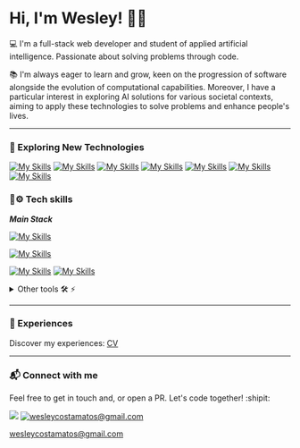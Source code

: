 # Hi, I'm Wesley! 👋🏼

💻 I'm a full-stack web developer and student of applied artificial intelligence. Passionate about solving problems through code.

📚 I'm always eager to learn and grow, keen on the progression of software alongside the evolution of computational capabilities. Moreover, I have a particular interest in exploring AI solutions for various societal contexts, aiming to apply these technologies to solve problems and enhance people's lives.

<!--
<details>
  <summary>Github Stats ⚡</summary>
  
  <a href="#">![Github stats](https://github-readme-stats.vercel.app/api?username=wesleydcm&theme=ayu-mirage&count_private=true&hide_border=true&line_height=20)</a>
  <a href="#">![Top Langs](https://github-readme-stats.vercel.app/api/top-langs/?username=wesleydcm&layout=compact&theme=ayu-mirage&count_private=true&hide_border=true)</a>
</details>
-->

---

### 🌱 Exploring New Technologies

[![My Skills](https://skillicons.dev/icons?i=java)](https://docs.oracle.com/en/java/)
[![My Skills](https://skillicons.dev/icons?i=spring)](https://docs.spring.io/spring-boot/index.html)
[![My Skills](https://skillicons.dev/icons?i=hibernate)](https://hibernate.org/)
[![My Skills](https://skillicons.dev/icons?i=kafka)](https://kafka.apache.org/documentation/)
[![My Skills](https://skillicons.dev/icons?i=docker)](https://docs.docker.com/)
[![My Skills](https://skillicons.dev/icons?i=kubernetes)](https://kubernetes.io/)
[![My Skills](https://skillicons.dev/icons?i=aws)](https://docs.aws.amazon.com/)
 

### 🧠⚙️ Tech skills

***Main Stack***


[![My Skills](https://skillicons.dev/icons?i=ts,js,jest,npm,vite,react,redux,next)](https://skillicons.dev)

[![My Skills](https://skillicons.dev/icons?i=html,css,sass,styledcomponents,mui,tailwind,figma,git)](https://skillicons.dev)

[![My Skills](https://skillicons.dev/icons?i=py,flask,django,nodejs,express)](https://skillicons.dev)
[![My Skills](https://skillicons.dev/icons?i=firebase,redis,cloudflare,postgres,prisma,graphql)](https://skillicons.dev)



<details>
  <summary>Other tools 🛠️ ⚡</summary>
  
  [![My Skills](https://skillicons.dev/icons?i=linux,vscode,idea,github,regex,bootstrap,jquery)](https://skillicons.dev)
 
</details>

---

### 💼 Experiences

Discover my experiences: [CV](https://docs.google.com/document/d/e/2PACX-1vQnViJaD6rbh-nybOOViOqBdQxEcpYkSlgqhIEpcbSdrW3fmNHEhpY-qqgr7HlA_HChgsDlh_SXyKe3/pub)

---

### 📬 Connect with me

Feel free to get in touch and, or open a PR. Let's code together! :shipit:

<div>
<a href="https://www.linkedin.com/in/wesleydcm" target="_blank"><img src="https://img.shields.io/badge/-LinkedIn-%230077B5?style=for-the-badge&logo=linkedin&logoColor=white" target="_blank"></a> 
<a href="mailto:wesleycostamatos@gmail.com" target="_blank"><img src="https://img.shields.io/badge/-Gmail-%23D14836?style=for-the-badge&logo=gmail&logoColor=white" alt="wesleycostamatos@gmail.com"></a>
  
 wesleycostamatos@gmail.com
  
<!--   <a href="https://www.hackerrank.com/wesleydcm" target="_blank"><img src="https://img.shields.io/badge/-HackerRank-%2365FF00?style=for-the-badge&logo=hackerrank&logoColor=black" target="_blank"></a> -->
</div>

